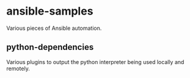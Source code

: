 # ansible-samples

Various pieces of Ansible automation.

## python-dependencies

Various plugins to output the python interpreter being used locally and remotely.
